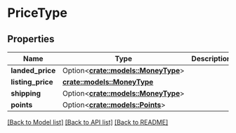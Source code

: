 # PriceType

## Properties

Name | Type | Description | Notes
------------ | ------------- | ------------- | -------------
**landed_price** | Option<[**crate::models::MoneyType**](MoneyType.md)> |  | [optional]
**listing_price** | [**crate::models::MoneyType**](MoneyType.md) |  | 
**shipping** | Option<[**crate::models::MoneyType**](MoneyType.md)> |  | [optional]
**points** | Option<[**crate::models::Points**](Points.md)> |  | [optional]

[[Back to Model list]](../README.md#documentation-for-models) [[Back to API list]](../README.md#documentation-for-api-endpoints) [[Back to README]](../README.md)



